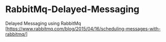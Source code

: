 # RabbitMq-Delayed-Messaging
Delayed Messaging using RabbitMq [https://www.rabbitmq.com/blog/2015/04/16/scheduling-messages-with-rabbitmq/]
